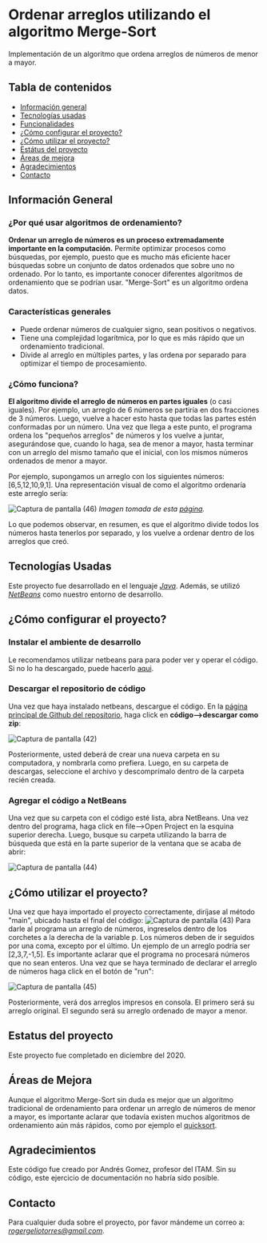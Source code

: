 # Ordenar arreglos utilizando el algoritmo Merge-Sort
Implementación de un algoritmo que ordena arreglos de números de menor a mayor. 

## Tabla de contenidos
- [Información general](#información-general)
- [Tecnologías usadas](#tecnologías-usadas)
- [Funcionalidades](#funcionalidades)
- [¿Cómo configurar el proyecto?](#cómo-configurar-el-proyecto)
- [¿Cómo utilizar el proyecto?](#cómo-utilizar-el-proyecto)
- [Estátus del proyecto](#estátus-del-proyecto)
- [Áreas de mejora](#áreas-de-mejora)
- [Agradecimientos](#agradecimientos)
- [Contacto](#contacto)

## Información General

### ¿Por qué usar algoritmos de ordenamiento?
**Ordenar un arreglo de números es un proceso extremadamente importante en la computación.** Permite optimizar procesos como búsquedas, por ejemplo, puesto que es mucho más eficiente hacer búsquedas sobre un conjunto de datos ordenados que sobre uno no ordenado. Por lo tanto, es importante conocer diferentes algoritmos de ordenamiento que se podrían usar. "Merge-Sort" es un algoritmo ordena datos. 

### Características generales
- Puede ordenar números de cualquier signo, sean positivos o negativos. 
- Tiene una complejidad logarítmica, por lo que es más rápido que un ordenamiento tradicional. 
- Divide al arreglo en múltiples partes, y las ordena por separado para optimizar el tiempo de procesamiento. 

### ¿Cómo funciona?
**El algoritmo divide el arreglo de números en partes iguales** (o casi iguales). Por ejemplo, un arreglo de 6 números se partiría en dos fracciones de 3 números. Luego, vuelve a hacer esto hasta que todas las partes estén conformadas por un número. Una vez que llega a este punto, el programa ordena los "pequeños arreglos" de números y los vuelve a juntar, asegurándose que, cuando lo haga, sea de menor a mayor, hasta terminar con un arreglo del mismo tamaño que el inicial, con los mismos números ordenados de menor a mayor.

Por ejemplo, supongamos un arreglo con los siguientes números: [6,5,12,10,9,1]. Una representación visual de como el algoritmo ordenaría este arreglo sería: 

![Captura de pantalla (46)](https://user-images.githubusercontent.com/87195114/158712710-ae016b2e-21f0-4083-930b-1f18a25f8032.png)
*Imagen tomada de esta [página](https://www.programiz.com/dsa/merge-sort).*

Lo que podemos observar, en resumen, es que el algoritmo divide todos los números hasta tenerlos por separado, y los vuelve a ordenar dentro de los arreglos que creó. 

## Tecnologías Usadas
Este proyecto fue desarrollado en el lenguaje *[Java](https://www.java.com/es/)*. Además, se utilizó *[NetBeans](https://netbeans.apache.org/download/index.html)* como nuestro entorno de desarrollo. 

## ¿Cómo configurar el proyecto?
### Instalar el ambiente de desarrollo
Le recomendamos utilizar netbeans para para poder ver y operar el código. Si no lo ha descargado, puede hacerlo [aqui](https://netbeans.apache.org/download/index.html).
### Descargar el repositorio de código
Una vez que haya instalado netbeans, descargue el código. En la [página principal de Github del repositorio](https://github.com/rogergelio/Merge-Sort), haga click en **código-->descargar como zip**:

![Captura de pantalla (42)](https://user-images.githubusercontent.com/87195114/158710387-ce6248ac-74b3-480a-9325-b525e66527a8.png)

Posteriormente, usted deberá de crear una nueva carpeta en su computadora, y nombrarla como prefiera. Luego, en su carpeta de descargas, seleccione el archivo y descomprímalo dentro de la carpeta recién creada. 

### Agregar el código a NetBeans
Una vez que su carpeta con el código esté lista, abra NetBeans. Una vez dentro del programa, haga click en file-->Open Project en la esquina superior derecha. Luego, busque su carpeta utilizando la barra de búsqueda que está en la parte superior de la ventana que se acaba de abrir: 

![Captura de pantalla (44)](https://user-images.githubusercontent.com/87195114/158711049-40a4d14b-a7c6-4855-b18a-b19a24861781.png)

## ¿Cómo utilizar el proyecto?
Una vez que haya importado el proyecto correctamente, diríjase al método "main", ubicado hasta el final del código:
![Captura de pantalla (43)](https://user-images.githubusercontent.com/87195114/158709686-017bb96f-05c2-42e8-8347-f99020cb2c60.png)
Para darle al programa un arreglo de números, ingreselos dentro de los corchetes a la derecha de la variable p. Los números deben de ir seguidos por una coma, excepto por el último. Un ejemplo de un arreglo podría ser [2,3,7,-1,5]. Es importante aclarar que el programa no procesará números que no sean enteros. 
Una vez que se haya terminado de declarar el arreglo de números haga click en el botón de "run":

![Captura de pantalla (45)](https://user-images.githubusercontent.com/87195114/158712070-21aae597-9059-4326-858d-aa4aabc1bded.png)

Posteriormente, verá dos arreglos impresos en consola. El primero será su arreglo original. El segundo será su arreglo ordenado de mayor a menor. 

## Estatus del proyecto
Este proyecto fue completado en diciembre del 2020. 
## Áreas de Mejora
Aunque el algoritmo Merge-Sort sin duda es mejor que un algoritmo tradicional de ordenamiento para ordenar un arreglo de números de menor a mayor, es importante aclarar que todavía existen muchos algoritmos de ordenamiento aún más rápidos, como por ejemplo el [quicksort](https://www.tutorialspoint.com/data_structures_algorithms/quick_sort_algorithm.htm).
## Agradecimientos
Este código fue creado por Andrés Gomez, profesor del ITAM. Sin su código, este ejercicio de documentación no habría sido posible. 
## Contacto
Para cualquier duda sobre el proyecto, por favor mándeme un correo a: *rogergeliotorres@gmail.com*. 
